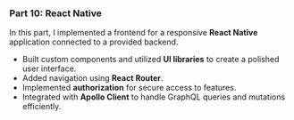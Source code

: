 ### **Part 10: React Native**

In this part, I implemented a frontend for a responsive **React Native** application connected to a provided backend. 

- Built custom components and utilized **UI libraries** to create a polished user interface.
- Added navigation using **React Router**.
- Implemented **authorization** for secure access to features.
- Integrated with **Apollo Client** to handle GraphQL queries and mutations efficiently.
